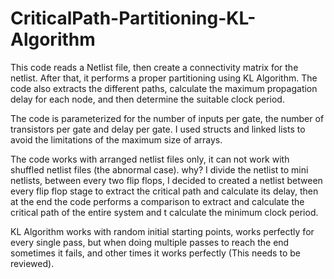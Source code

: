 # CriticalPath-Partitioning-KL-Algorithm
This code reads a Netlist file, then create a connectivity matrix for the netlist. After that, it performs a proper partitioning using KL Algorithm. The code also extracts the different paths, calculate the maximum propagation delay for each node, and then determine the suitable clock period.

The code is parameterized for the number of inputs per gate, the number of transistors per gate and delay per gate. I used structs and linked lists to avoid the limitations of the maximum size of arrays.

The code works with arranged netlist files only, it can not work with shuffled netlist files (the abnormal case). why?
I divide the netlist to mini netlists, between every two flip flops, I decided to created a netlist between every flip flop stage to extract the critical path and calculate its delay, then at the end the code performs a comparison to extract and calculate the critical path of the entire system and t calculate the minimum clock period.

KL Algorithm works with random initial starting points, works perfectly for every single pass, but when doing multiple passes to reach 
the end sometimes it fails, and other times it works perfectly (This needs to be reviewed).
